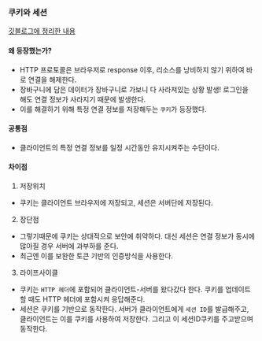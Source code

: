 ### 쿠키와 세션

[깃블로그에 정리한 내용](https://joomal.github.io//210104jsp)

#### 왜 등장했는가?
- HTTP 프로토콜은 브라우저로 response 이후, 리소스를 낭비하지 않기 위하여 바로 연결을 해제한다.
- 장바구니에 담은 데이터가 장바구니로 가보니 다 사라져있는 상황 발생! 로그인을 해도 연결 정보가 사라지기 때문에 발생한다.
- 이를 해결하기 위해 특정 연결 정보를 저장해두는 `쿠키`가 등장했다.

#### 공통점
- 클라이언트의 특정 연결 정보를 일정 시간동안 유지시켜주는 수단이다.

#### 차이점
1. 저장위치
- 쿠키는 클라이언트 브라우저에 저장되고, 세션은 서버단에 저장된다.
2. 장단점
- 그렇기때문에 쿠키는 상대적으로 보안에 취약하다. 대신 세션은 연결 정보가 동시에 많아질 경우 서버에 과부하를 준다.
- 최근엔 이를 보완한 토큰 기반의 인증방식을 사용한다.
3. 라이프사이클
- 쿠키는 `HTTP 헤더`에 포함되어 클라이언트-서버를 왔다갔다 한다. 쿠키를 업데이트할 때도 HTTP 헤더에 포함시켜 응답해준다.
- 세션은 쿠키를 기반으로 동작한다. 서버가 클라이언트에게 `세션 ID`를 발급해주고, 클라이언트는 이를 쿠키를 사용하여 저장한다. 그리고 이 세션ID쿠키를 주고받으며 동작한다.
